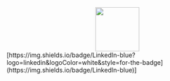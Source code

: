 <div id="header" align="center">
  <img src="https://media.giphy.com/media/M9gbBd9nbDrOTu1Mqx/giphy.gif" width="100"/>
</div>
[https://img.shields.io/badge/LinkedIn-blue?logo=linkedin&logoColor=white&style=for-the-badge](https://img.shields.io/badge/LinkedIn-blue)]
